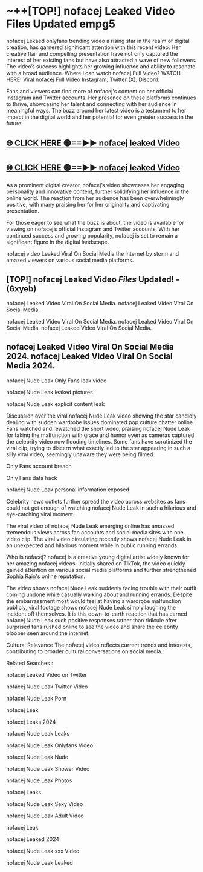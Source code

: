 # ~++[TOP!] nofacej Leaked Video Files Updated empg5

 nofacej Lekaed onlyfans trending video a rising star in the realm of digital creation, has garnered significant attention with this recent video. Her creative flair and compelling presentation have not only captured the interest of her existing fans but have also attracted a wave of new followers. The video’s success highlights her growing influence and ability to resonate with a broad audience.
Where i can watch  nofacej Full Video? WATCH HERE! Viral  nofacej Full Video Instagram, Twitter (X), Discord.


Fans and viewers can find more of  nofacej's content on her official Instagram and Twitter accounts. Her presence on these platforms continues to thrive, showcasing her talent and connecting with her audience in meaningful ways. The buzz around her latest video is a testament to her impact in the digital world and her potential for even greater success in the future.


## [🌐 CLICK HERE 🟢==►►  nofacej leaked Video ](https://onlyclips.site?title=nofacej&ref=git)

## [🌐 CLICK HERE 🟢==►►  nofacej leaked Video ](https://onlyclips.site?title=nofacej&ref=git)


As a prominent digital creator,  nofacej’s video showcases her engaging personality and innovative content, further solidifying her influence in the online world. The reaction from her audience has been overwhelmingly positive, with many praising her for her originality and captivating presentation.

For those eager to see what the buzz is about, the video is available for viewing on  nofacej’s official Instagram and Twitter accounts. With her continued success and growing popularity,  nofacej is set to remain a significant figure in the digital landscape.


  nofacej video Leaked Viral On Social Media the internet by storm and amazed viewers on various social media platforms.


## [TOP!]  nofacej Leaked Video *Files* Updated! - (6xyeb) 

 nofacej Leaked Video Viral On Social Media. nofacej Leaked Video Viral On Social Media.

 nofacej Leaked Video Viral On Social Media. nofacej Leaked Video Viral On Social Media. nofacej Leaked Video Viral On Social Media.


##  nofacej Leaked Video Viral On Social Media 2024. nofacej Leaked Video Viral On Social Media 2024.
 nofacej Nude Leak Only Fans leak video

 nofacej Nude Leak leaked pictures

 nofacej Nude Leak explicit content leak

Discussion over the viral  nofacej Nude Leak video showing the star candidly dealing with sudden wardrobe issues dominated pop culture chatter online. Fans watched and rewatched the short video, praising  nofacej Nude Leak for taking the malfunction with grace and humor even as cameras captured the celebrity video now flooding timelines. Some fans have scrutinized the viral clip, trying to discern what exactly led to the star appearing in such a silly viral video, seemingly unaware they were being filmed.


Only Fans account breach

Only Fans data hack

 nofacej Nude Leak personal information exposed

Celebrity news outlets further spread the video across websites as fans could not get enough of watching  nofacej Nude Leak in such a hilarious and eye-catching viral moment.


The viral video of  nofacej Nude Leak emerging online has amassed tremendous views across fan accounts and social media sites with one video clip. The viral video circulating recently shows  nofacej Nude Leak in an unexpected and hilarious moment while in public running errands.


Who is  nofacej?  nofacej is a creative young digital artist widely known for her amazing  nofacej videos. Initially shared on TikTok, the video quickly gained attention on various social media platforms and further strengthened Sophia Rain's online reputation.

The video shows  nofacej Nude Leak suddenly facing trouble with their outfit coming undone while casually walking about and running errands. Despite the embarrassment most would feel at having a wardrobe malfunction publicly, viral footage shows  nofacej Nude Leak simply laughing the incident off themselves. It is this down-to-earth reaction that has earned  nofacej Nude Leak such positive responses rather than ridicule after surprised fans rushed online to see the video and share the celebrity blooper seen around the internet.

Cultural Relevance The  nofacej video reflects current trends and interests, contributing to broader cultural conversations on social media.

Related Searches :

 nofacej Leaked Video on Twitter

 nofacej Nude Leak Twitter Video

 nofacej Nude Leak Porn

 nofacej Leak 

 nofacej Leaks 2024

 nofacej Nude Leak Leaks

 nofacej Nude Leak Onlyfans Video

 nofacej Nude Leak Nude

 nofacej Nude Leak Shower Video

 nofacej Nude Leak Photos

 nofacej Leaks

 nofacej Nude Leak Sexy Video

 nofacej Nude Leak Adult Video

 nofacej Leak

 nofacej Leaked 2024

 nofacej Nude Leak xxx Video

 nofacej Nude Leak Leaked